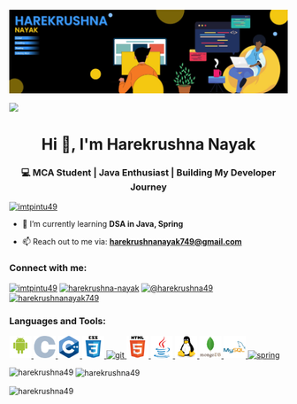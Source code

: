 ![Banner](https://github.com/Harekrushna49/Harekrushna49/blob/main/Harekrushna.jpeg)

<!--horizontal divider(gradiant)-->
<img src="https://user-images.githubusercontent.com/73097560/115834477-dbab4500-a447-11eb-908a-139a6edaec5c.gif">
<!--h1 without bottom border-->
<h1 align="center">Hi 👋, I'm Harekrushna Nayak</h1>
<h3 align="center">💻 MCA Student | Java Enthusiast | Building My Developer Journey</h3>

<p align="left"> <a href="https://twitter.com/imtpintu49" target="blank"><img src="https://img.shields.io/twitter/follow/imtpintu49?logo=twitter&style=for-the-badge" alt="imtpintu49" /></a> </p>

- 🌱 I’m currently learning **DSA in Java, Spring**

- 📫 Reach out to me via: **harekrushnanayak749@gmail.com**

<h3 align="left">Connect with me:</h3>
<p align="left">
<a href="https://twitter.com/imtpintu49" target="blank"><img align="center" src="https://raw.githubusercontent.com/rahuldkjain/github-profile-readme-generator/master/src/images/icons/Social/twitter.svg" alt="imtpintu49" height="30" width="40" /></a>
<a href="https://linkedin.com/in/harekrushna-nayak" target="blank"><img align="center" src="https://raw.githubusercontent.com/rahuldkjain/github-profile-readme-generator/master/src/images/icons/Social/linked-in-alt.svg" alt="harekrushna-nayak" height="30" width="40" /></a>
<a href="https://www.hackerrank.com/@harekrushna49" target="blank"><img align="center" src="https://raw.githubusercontent.com/rahuldkjain/github-profile-readme-generator/master/src/images/icons/Social/hackerrank.svg" alt="@harekrushna49" height="30" width="40" /></a>
<a href="https://www.leetcode.com/harekrushnanayak749" target="blank"><img align="center" src="https://raw.githubusercontent.com/rahuldkjain/github-profile-readme-generator/master/src/images/icons/Social/leet-code.svg" alt="harekrushnanayak749" height="30" width="40" /></a>
</p>

<h3 align="left">Languages and Tools:</h3>
<p align="left"> <a href="https://developer.android.com" target="_blank" rel="noreferrer"> <img src="https://raw.githubusercontent.com/devicons/devicon/master/icons/android/android-original-wordmark.svg" alt="android" width="40" height="40"/> </a> <a href="https://www.cprogramming.com/" target="_blank" rel="noreferrer"> <img src="https://raw.githubusercontent.com/devicons/devicon/master/icons/c/c-original.svg" alt="c" width="40" height="40"/> </a> <a href="https://www.w3schools.com/cpp/" target="_blank" rel="noreferrer"> <img src="https://raw.githubusercontent.com/devicons/devicon/master/icons/cplusplus/cplusplus-original.svg" alt="cplusplus" width="40" height="40"/> </a> <a href="https://www.w3schools.com/css/" target="_blank" rel="noreferrer"> <img src="https://raw.githubusercontent.com/devicons/devicon/master/icons/css3/css3-original-wordmark.svg" alt="css3" width="40" height="40"/> </a> <a href="https://git-scm.com/" target="_blank" rel="noreferrer"> <img src="https://www.vectorlogo.zone/logos/git-scm/git-scm-icon.svg" alt="git" width="40" height="40"/> </a> <a href="https://www.w3.org/html/" target="_blank" rel="noreferrer"> <img src="https://raw.githubusercontent.com/devicons/devicon/master/icons/html5/html5-original-wordmark.svg" alt="html5" width="40" height="40"/> </a> <a href="https://www.java.com" target="_blank" rel="noreferrer"> <img src="https://raw.githubusercontent.com/devicons/devicon/master/icons/java/java-original.svg" alt="java" width="40" height="40"/> </a> <a href="https://www.linux.org/" target="_blank" rel="noreferrer"> <img src="https://raw.githubusercontent.com/devicons/devicon/master/icons/linux/linux-original.svg" alt="linux" width="40" height="40"/> </a> <a href="https://www.mongodb.com/" target="_blank" rel="noreferrer"> <img src="https://raw.githubusercontent.com/devicons/devicon/master/icons/mongodb/mongodb-original-wordmark.svg" alt="mongodb" width="40" height="40"/> </a> <a href="https://www.mysql.com/" target="_blank" rel="noreferrer"> <img src="https://raw.githubusercontent.com/devicons/devicon/master/icons/mysql/mysql-original-wordmark.svg" alt="mysql" width="40" height="40"/> </a> <a href="https://spring.io/" target="_blank" rel="noreferrer"> <img src="https://www.vectorlogo.zone/logos/springio/springio-icon.svg" alt="spring" width="40" height="40"/> </a> </p>

<p><img align="left" src="https://github-readme-stats.vercel.app/api/top-langs?username=harekrushna49&show_icons=true&locale=en&layout=compact" alt="harekrushna49" /></p>

<p>&nbsp;<img align="center" src="https://github-readme-stats.vercel.app/api?username=harekrushna49&show_icons=true&locale=en" alt="harekrushna49" /></p>

<p><img align="center" src="https://github-readme-streak-stats.herokuapp.com/?user=harekrushna49&" alt="harekrushna49" /></p>
